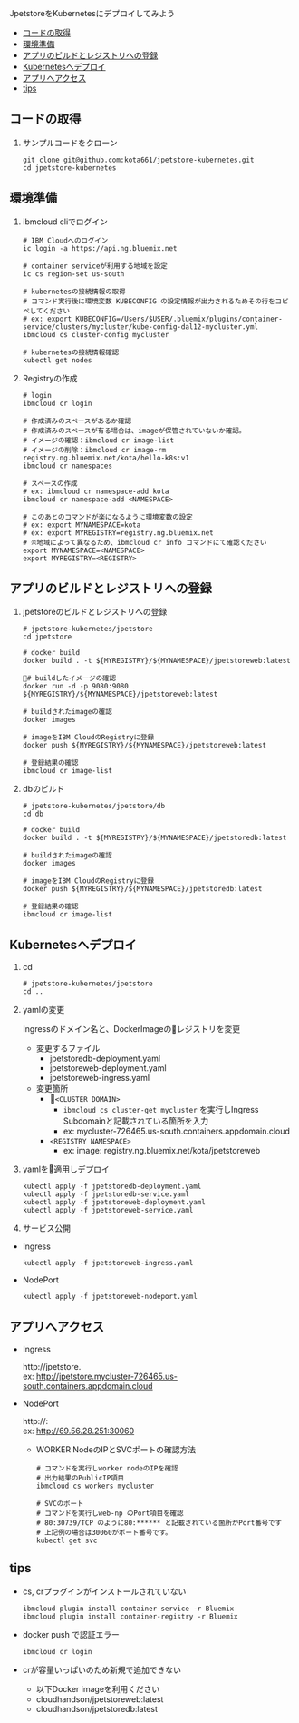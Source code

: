 JpetstoreをKubernetesにデプロイしてみよう

<!-- TOC -->

- [コードの取得](#コードの取得)
- [環境準備](#環境準備)
- [アプリのビルドとレジストリへの登録](#アプリのビルドとレジストリへの登録)
- [Kubernetesへデプロイ](#kubernetesへデプロイ)
- [アプリへアクセス](#アプリへアクセス)
- [tips](#tips)

<!-- /TOC -->


## コードの取得
1. サンプルコードをクローン
  
    ```
    git clone git@github.com:kota661/jpetstore-kubernetes.git
    cd jpetstore-kubernetes
    ```

## 環境準備
1. ibmcloud cliでログイン

    ```
    # IBM Cloudへのログイン
    ic login -a https://api.ng.bluemix.net

    # container serviceが利用する地域を設定
    ic cs region-set us-south

    # kubernetesの接続情報の取得
    # コマンド実行後に環境変数 KUBECONFIG の設定情報が出力されるためその行をコピペしてください
    # ex: export KUBECONFIG=/Users/$USER/.bluemix/plugins/container-service/clusters/mycluster/kube-config-dal12-mycluster.yml
    ibmcloud cs cluster-config mycluster

    # kubernetesの接続情報確認
    kubectl get nodes
    ```

2. Registryの作成

    ```
    # login
    ibmcloud cr login

    # 作成済みのスペースがあるか確認
    # 作成済みのスペースが有る場合は、imageが保管されていないか確認。
    # イメージの確認：ibmcloud cr image-list
    # イメージの削除：ibmcloud cr image-rm registry.ng.bluemix.net/kota/hello-k8s:v1
    ibmcloud cr namespaces

    # スペースの作成
    # ex: ibmcloud cr namespace-add kota
    ibmcloud cr namespace-add <NAMESPACE>

    # このあとのコマンドが楽になるように環境変数の設定
    # ex: export MYNAMESPACE=kota
    # ex: export MYREGISTRY=registry.ng.bluemix.net
    # ※地域によって異なるため、ibmcloud cr info コマンドにて確認ください
    export MYNAMESPACE=<NAMESPACE>
    export MYREGISTRY=<REGISTRY>
    ```

## アプリのビルドとレジストリへの登録
1. jpetstoreのビルドとレジストリへの登録

    ```
    # jpetstore-kubernetes/jpetstore
    cd jpetstore

    # docker build
    docker build . -t ${MYREGISTRY}/${MYNAMESPACE}/jpetstoreweb:latest

    # buildしたイメージの確認
    docker run -d -p 9080:9080 ${MYREGISTRY}/${MYNAMESPACE}/jpetstoreweb:latest

    # buildされたimageの確認
    docker images

    # imageをIBM CloudのRegistryに登録
    docker push ${MYREGISTRY}/${MYNAMESPACE}/jpetstoreweb:latest

    # 登録結果の確認
    ibmcloud cr image-list
    ```

1. dbのビルド

    ```
    # jpetstore-kubernetes/jpetstore/db
    cd db

    # docker build
    docker build . -t ${MYREGISTRY}/${MYNAMESPACE}/jpetstoredb:latest

    # buildされたimageの確認
    docker images

    # imageをIBM CloudのRegistryに登録
    docker push ${MYREGISTRY}/${MYNAMESPACE}/jpetstoredb:latest

    # 登録結果の確認
    ibmcloud cr image-list
    ```


## Kubernetesへデプロイ

1. cd 

    ```
    # jpetstore-kubernetes/jpetstore
    cd ..
    ```

2. yamlの変更

    Ingressのドメイン名と、DockerImageのレジストリを変更
  
    * 変更するファイル
      - jpetstoredb-deployment.yaml
      - jpetstoreweb-deployment.yaml
      - jpetstoreweb-ingress.yaml
    * 変更箇所
      * `<CLUSTER DOMAIN>`
        * `ibmcloud cs cluster-get mycluster` を実行しIngress Subdomainと記載されている箇所を入力
        * ex: mycluster-726465.us-south.containers.appdomain.cloud
      * `<REGISTRY NAMESPACE>`
        * ex: image: registry.ng.bluemix.net/kota/jpetstoreweb

3. yamlを適用しデプロイ

    ```
    kubectl apply -f jpetstoredb-deployment.yaml
    kubectl apply -f jpetstoredb-service.yaml
    kubectl apply -f jpetstoreweb-deployment.yaml
    kubectl apply -f jpetstoreweb-service.yaml
    ```

4. サービス公開
  * Ingress
  
    ```
    kubectl apply -f jpetstoreweb-ingress.yaml
    ```
  
  * NodePort

    ```
    kubectl apply -f jpetstoreweb-nodeport.yaml
    ```

## アプリへアクセス

* Ingress

  http://jpetstore.<CLUSTER DOMAIN>  
  ex: http://jpetstore.mycluster-726465.us-south.containers.appdomain.cloud


* NodePort
  
  http://<WORKER NODE PUBLIC IP>:<SVC PORT>  
  ex: http://69.56.28.251:30060

  * WORKER NodeのIPとSVCポートの確認方法

    ```
    # コマンドを実行しworker nodeのIPを確認
    # 出力結果のPublicIP項目
    ibmcloud cs workers mycluster  

    # SVCのポート
    # コマンドを実行しweb-np のPort項目を確認
    # 80:30739/TCP のように80:****** と記載されている箇所がPort番号です
    # 上記例の場合は30060がポート番号です。
    kubectl get svc
    ```


## tips
* cs, crプラグインがインストールされていない
  
  ```
  ibmcloud plugin install container-service -r Bluemix
  ibmcloud plugin install container-registry -r Bluemix
  ```

* docker push で認証エラー
  
  `ibmcloud cr login`

* crが容量いっぱいのため新規で追加できない
  * 以下Docker imageを利用ください
  * cloudhandson/jpetstoreweb:latest
  * cloudhandson/jpetstoredb:latest